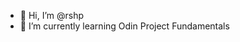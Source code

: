 - 👋 Hi, I’m @rshp
- 🌱 I’m currently learning Odin Project Fundamentals

<!---
rshp/rshp is a ✨ special ✨ repository because its `README.md` (this file) appears on your GitHub profile.
You can click the Preview link to take a look at your changes.
--->
